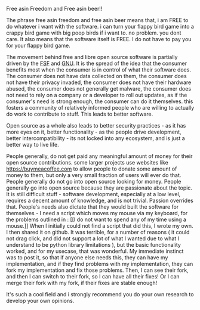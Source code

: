 Free asin Freedom and Free asin beer!!

The phrase free asin freedom and free asin beer means that, i am FREE to do whatever i want with the software. i can turn your flappy bird game into a crappy bird game with big poop birds if i want to. no problem. you dont care. It also means that the software itself is FREE. I do not have to pay you for your flappy bird game.

The movement behind free and libre open source software is partially driven by the [FSF](https://www.fsf.org/) and [GNU](https://www.gnu.org/). It is the spread of the idea that the consumer benefits most when the consumer is in control of what their software does. The consumer does not have data collected on them, the consumer does not have their privacy invaded, the consumer does not have their hardware abused, the consumer does not generally get malware, the consumer does not need to rely on a company or a developer to roll out updates, as if the consumer's need is strong enough, the consumer can do it themselves. this fosters a community of relatively informed people who are willing to actually do work to contribute to stuff. This leads to better software.

Open source as a whole also leads to better security practices - as it has more eyes on it, better functionality - as the people drive development, better intercompatibility - its not locked into any ecosystem, and is just a better way to live life.

People generally, do not get paid any meaningful amount of money for their open source contributions. some larger projects use websites like https://buymeacoffee.com to allow people to donate some amount of money to them, but only a very small fraction of users will ever do that. People generally do not go into open source looking for money. People generally go into open source because they are passionate about the topic. It is still difficult stuff - software development, especially at a low level, requires a decent amount of knowledge, and is not trivial. Passion overrides that. People's needs also dictate that they would built the software for themselves - I need a script which moves my mouse via my keyboard, for the problems outlined in :  [[I do not want to spend any of my time using a mouse.]] When I initially could not find a script that did this, I wrote my own. I then shared it on github. It was terrible, for a number of reasons ( it could not drag click, and did not support a lot of what I wanted due to what I understand to be python library limitations ), but the basic functionality worked, and for my usecase, that was wonderful. My immediate instinct was to post it, so that if anyone else needs this, they can have my implementation, and if they find problems with my implementation, they can fork my implementation and fix those problems. Then, I can see their fork, and then I can switch to their fork, so I can have all their fixes! Or I can merge their fork with my fork, if their fixes are stable enough! 

It's such a cool field and i strongly recommend you do your own research to develop your own opinions. 